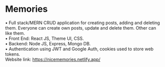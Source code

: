 # Memories
•	Full stack/MERN CRUD application for creating posts, adding and deleting them. Everyone can create own posts, update and delete them. Other can like them.  
•	Front End: React JS, Theme UI, CSS.  
•	Backend: Node JS, Express, Mongo DB.  
•	Authentication using JWT and Google Auth, cookies used to store web tokens.  
Website link: https://nicememories.netlify.app/
